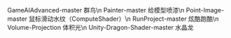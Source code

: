 GameAIAdvanced-master  群鸟\n
Painter-master 给模型喷漆\n
Point-Image-master 鼠标滑动水纹（ComputeShader）\n
RunProject-master 炫酷跑酷\n
Volume-Projection 体积光\n
Unity-Dragon-Shader-master 水晶龙
